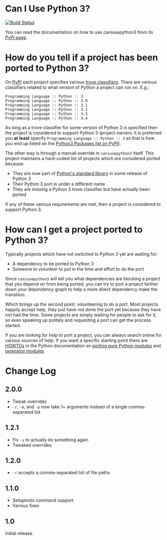 # Can I Use Python 3?

[![Build Status](https://travis-ci.org/brettcannon/caniusepython3.png?branch=master)](http://img.shields.io/travis/brettcannon/caniusepython3.svg)

You can read the documentation on how to use caniusepython3 from its
[PyPI page](https://pypi.python.org/pypi/caniusepython3).


# How do you tell if a project has been ported to Python 3?

On [PyPI](https://pypi.python.org/) each project specifies various
[trove classifiers](https://pypi.python.org/pypi?%3Aaction=list_classifiers).
There are various classifiers related to what version of Python a project can
run on. E.g.:

    Programming Language :: Python :: 3
    Programming Language :: Python :: 3.0
    Programming Language :: Python :: 3.1
    Programming Language :: Python :: 3.2
    Programming Language :: Python :: 3.3
    Programming Language :: Python :: 3.4

As long as a trove classifier for some version of Python 3 is specified then the
project is considered to support Python 3 (project owners: it is preferred you
**at least** specify `Programming Language :: Python :: 3` as that is how you
end up listed on the [Python3 Packages list on PyPI](https://pypi.python.org/pypi?%3Aaction=packages_rss)).

The other way is through a manual override in `caniusepython3` itself. This
project maintains a hard-coded list of projects which are considered ported
because:

* They are now part of [Python's standard library](http://docs.python.org/3/py-modindex.html) in some release of Python 3
* Their Python 3 port is under a different name
* They are missing a Python 3 trove classifier but have actually been ported

If any of these various requirements are met, then a project is considered to
support Python 3.


# How can I get a project ported to Python 3?

Typically projects which have not switched to Python 3 yet are waiting for:

* A dependency to be ported to Python 3
* Someone to volunteer to put in the time and effort to do the port

Since `caniusepython3` will tell you what dependencies are blocking a project
that you depend on from being ported, you can try to port a project farther
down your dependency graph to help a more direct dependency make the transition.

Which brings up the second point: volunteering to do a port. Most projects
happily accept help, they just have not done the port yet because they have
not had the time. Some projects are simply waiting for people to ask for it, so
even speaking up politely and requesting a port can get the process started.

If you are looking for help to port a project, you can always search online for
various sources of help. If you want a specific starting point there are
[HOWTOs](http://docs.python.org/3/howto/index.html) in the Python documentation
on [porting pure Python modules](http://docs.python.org/3/howto/pyporting.html)
and [extension modules](http://docs.python.org/3/howto/cporting.html).

# Change Log

## 2.0.0
* Tweak overrides
* `-r`, `-m`, and `-p` now take 1+ arguments instead of a single comma-separated
  list

## 1.2.1
* Fix `-v` to actually do something again
* Tweaked overrides

## 1.2.0
* `-r` accepts a comma-separated list of file paths

## 1.1.0
* Setuptools command support
* Various fixes

## 1.0
Initial release.
